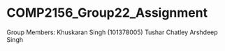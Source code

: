 # COMP2156_Group22_Assignment
Group Members:
Khuskaran Singh (101378005)
Tushar Chatley 
Arshdeep Singh
